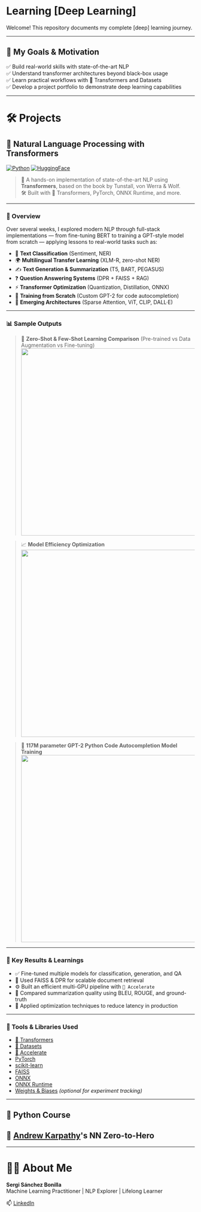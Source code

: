 # Learning [Deep Learning]
Welcome! 
This repository documents my complete [deep] learning journey.

---

## 🚀 My Goals & Motivation

✅ Build real-world skills with state-of-the-art NLP  
✅ Understand transformer architectures beyond black-box usage  
✅ Learn practical workflows with 🤗 Transformers and Datasets  
✅ Develop a project portfolio to demonstrate deep learning capabilities

---

# 🛠️ Projects

## 🤖 Natural Language Processing with Transformers

[![Python](https://img.shields.io/badge/Python-3.10-blue?logo=python)](https://www.python.org/)
[![HuggingFace](https://img.shields.io/badge/%F0%9F%A4%97-HuggingFace-yellow?logo=huggingface)](https://huggingface.co/)

> 📘 A hands-on implementation of state-of-the-art NLP using **Transformers**, based on the book by Tunstall, von Werra & Wolf.  
> 🛠 Built with 🤗 Transformers, PyTorch, ONNX Runtime, and more.

---

### 📌 Overview

Over several weeks, I explored modern NLP through full-stack implementations — from fine-tuning BERT to training a GPT-style model from scratch — applying lessons to real-world tasks such as:

- 🌟 **Text Classification** (Sentiment, NER)
- 🌍 **Multilingual Transfer Learning** (XLM-R, zero-shot NER)
- ✍️ **Text Generation & Summarization** (T5, BART, PEGASUS)
- ❓ **Question Answering Systems** (DPR + FAISS + RAG)
- ⚡ **Transformer Optimization** (Quantization, Distillation, ONNX)
- 🧠 **Training from Scratch** (Custom GPT-2 for code autocompletion)
- 🔮 **Emerging Architectures** (Sparse Attention, ViT, CLIP, DALL·E)

---

### 📊 Sample Outputs


> 🧾 **Zero-Shot & Few-Shot Learning Comparison** (Pre-trained vs Data Augmentation vs Fine-tuning)  
> <img src="img/few-shot_learning.png" width="500"/>

> 📈 **Model Efficiency Optimization**  
> <img src="img/transformers_efficiency.png" width="500"/>

> 🔁 **117M parameter GPT-2 Python Code Autocompletion Model Training**
> <img src="img/train_loss.png" width="500"/>

---

### 🧠 Key Results & Learnings

- ✅ Fine-tuned multiple models for classification, generation, and QA
- 🧩 Used FAISS & DPR for scalable document retrieval
- ⚙️ Built an efficient multi-GPU pipeline with `🤗 Accelerate`
- 🧪 Compared summarization quality using BLEU, ROUGE, and ground-truth
- 🔧 Applied optimization techniques to reduce latency in production

---

### 🔗 Tools & Libraries Used

- [🤗 Transformers](https://github.com/huggingface/transformers)
- [🤗 Datasets](https://github.com/huggingface/datasets)
- [🤗 Accelerate](https://github.com/huggingface/accelerate)
- [PyTorch](https://pytorch.org/)
- [scikit-learn](https://scikit-learn.org/)
- [FAISS](https://github.com/facebookresearch/faiss)
- [ONNX](https://onnx.ai/)
- [ONNX Runtime](https://onnxruntime.ai/)
- [Weights & Biases](https://wandb.ai/) *(optional for experiment tracking)*


---

## 🐍 Python Course

## 🐳 [Andrew Karpathy](https://karpathy.ai/)'s NN Zero-to-Hero

---

# 🧑‍💻 About Me

**Sergi Sánchez Bonilla**  
Machine Learning Practitioner | NLP Explorer | Lifelong Learner

📫 [LinkedIn](https://www.linkedin.com/in/sergi-sanchez-bonilla)  
